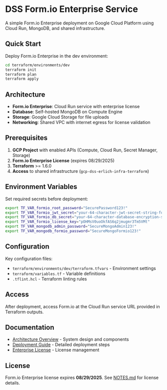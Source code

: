 # DSS Form.io Enterprise Service

A simple Form.io Enterprise deployment on Google Cloud Platform using Cloud Run, MongoDB, and shared infrastructure.

## Quick Start

Deploy Form.io Enterprise in the dev environment:

```bash
cd terraform/environments/dev
terraform init
terraform plan
terraform apply
```

## Architecture

- **Form.io Enterprise**: Cloud Run service with enterprise license
- **Database**: Self-hosted MongoDB on Compute Engine  
- **Storage**: Google Cloud Storage for file uploads
- **Networking**: Shared VPC with internet egress for license validation

## Prerequisites

1. **GCP Project** with enabled APIs (Compute, Cloud Run, Secret Manager, Storage)
2. **Form.io Enterprise License** (expires 08/29/2025)
3. **Terraform** >= 1.6.0
4. **Access** to shared infrastructure (`gcp-dss-erlich-infra-terraform`)

## Environment Variables

Set required secrets before deployment:

```bash
export TF_VAR_formio_root_password="SecurePassword123!"
export TF_VAR_formio_jwt_secret="your-64-character-jwt-secret-string-for-token-validation"
export TF_VAR_formio_db_secret="your-64-character-database-encryption-secret-string"
export TF_VAR_formio_license_key="pOHMsV0uoOkfAS6q2jmugmr3Tm5VMt"
export TF_VAR_mongodb_admin_password="SecureMongoAdmin123!"
export TF_VAR_mongodb_formio_password="SecureMongoFormio123!"
```

## Configuration

Key configuration files:
- `terraform/environments/dev/terraform.tfvars` - Environment settings
- `terraform/variables.tf` - Variable definitions
- `.tflint.hcl` - Terraform linting rules

## Access

After deployment, access Form.io at the Cloud Run service URL provided in Terraform outputs.

## Documentation

- [Architecture Overview](docs/architecture.md) - System design and components
- [Deployment Guide](docs/deployment-procedures.md) - Detailed deployment steps
- [Enterprise License](docs/enterprise-configuration.md) - License management

## License

Form.io Enterprise license expires **08/29/2025**. See [NOTES.md](NOTES.md) for license details.